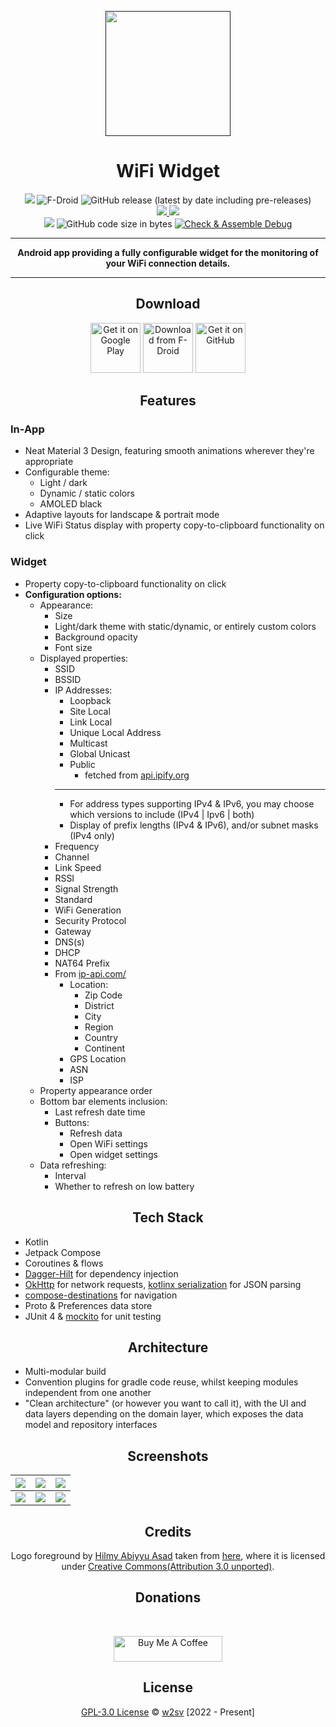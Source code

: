 <p align="center">
  <a href=""><img width="200" height="200" src="https://github.com/w2sv/WiFi-Widget/blob/main/app/src/main/res/mipmap-xxxhdpi/logo_round.png"></a>
</p>
<h1 align="center">WiFi Widget</h1>

<p align="center">
  <img src="https://img.shields.io/endpoint?color=green&logo=google-play&logoColor=green&url=https%3A%2F%2Fplay.cuzi.workers.dev%2Fplay%3Fi%3Dcom.w2sv.wifiwidget%26l%3DPlay%2520Store%26m%3D%24version"/>
  <img alt="F-Droid" src="https://img.shields.io/f-droid/v/com.w2sv.wifiwidget">
  <img alt="GitHub release (latest by date including pre-releases)" src="https://img.shields.io/github/v/release/w2sv/WiFi-Widget?include_prereleases"/>

  <br>

  <a href="https://github.com/w2sv/WiFi-Widget/releases">
    <img src="https://img.shields.io/github/downloads/w2sv/WiFi-Widget/total?label=Downloads&logo=github"/>
  </a>
  <img src="https://img.shields.io/endpoint?color=green&logo=google-play&logoColor=green&url=https%3A%2F%2Fplay.cuzi.workers.dev%2Fplay%3Fi%3Dcom.w2sv.wifiwidget%26l%3DDownloads%26m%3D%24totalinstalls"/>

  <br>

  <img src="https://img.shields.io/github/license/w2sv/WiFi-Widget">
  <img alt="GitHub code size in bytes" src="https://img.shields.io/github/languages/code-size/w2sv/WiFi-Widget">
  <a href="https://github.com/w2sv/WiFi-Widget/actions/workflows/workflow.yaml"><img alt="Check & Assemble Debug" src="https://github.com/w2sv/WiFi-Widget/actions/workflows/workflow.yaml/badge.svg"></a>

</p>

------

<p align="center">
<b>Android app providing a fully configurable widget for the monitoring of your WiFi connection details.</b>
</p>

------

<h2 align="center">Download</h2>

<p align="center">
<a href="https://play.google.com/store/apps/details?id=com.w2sv.wifiwidget"><img alt="Get it on Google Play" src="https://play.google.com/intl/en_us/badges/images/generic/en_badge_web_generic.png" height="80"/></a>
<a href="https://f-droid.org/packages/com.w2sv.wifiwidget/"><img alt="Download from F-Droid" src="https://fdroid.gitlab.io/artwork/badge/get-it-on.png" height="80"/></a>
<a href="https://github.com/w2sv/WiFi-Widget/releases/latest"><img alt="Get it on GitHub" src="https://github.com/machiav3lli/oandbackupx/blob/034b226cea5c1b30eb4f6a6f313e4dadcbb0ece4/badge_github.png" height="80"/></a>
</p>

<h2 align="center">Features</h2>

### In-App

- Neat Material 3 Design, featuring smooth animations wherever they're appropriate
- Configurable theme:
    - Light / dark
    - Dynamic / static colors
    - AMOLED black
- Adaptive layouts for landscape & portrait mode
- Live WiFi Status display with property copy-to-clipboard functionality on click

### Widget
- Property copy-to-clipboard functionality on click
- **Configuration options:**
    - Appearance:
        - Size
        - Light/dark theme with static/dynamic, or entirely custom colors
        - Background opacity
        - Font size
    - Displayed properties:
        - SSID
        - BSSID
        - IP Addresses:
            - Loopback
            - Site Local
            - Link Local
            - Unique Local Address
            - Multicast
            - Global Unicast
            - Public
                - fetched from [api.ipify.org](https://api.ipify.org)
            ---
            - For address types supporting IPv4 & IPv6, you may choose which versions to include (IPv4 | Ipv6 | both)
            - Display of prefix lengths (IPv4 & IPv6), and/or subnet masks (IPv4 only)
        - Frequency
        - Channel
        - Link Speed
        - RSSI
        - Signal Strength
        - Standard
        - WiFi Generation
        - Security Protocol
        - Gateway
        - DNS(s)
        - DHCP
        - NAT64 Prefix
        - From [ip-api.com/](https://ip-api.com/)
            - Location:
                - Zip Code
                - District
                - City
                - Region
                - Country
                - Continent  
            - GPS Location
            - ASN
            - ISP
    - Property appearance order
    - Bottom bar elements inclusion:
        - Last refresh date time
        - Buttons:
            - Refresh data
            - Open WiFi settings
            - Open widget settings
    - Data refreshing:
        - Interval
        - Whether to refresh on low battery

<h2 align="center">Tech Stack</h2>

- Kotlin
- Jetpack Compose
- Coroutines & flows
- [Dagger-Hilt](https://dagger.dev/hilt/) for dependency injection
- [OkHttp](https://square.github.io/okhttp/) for network requests, [kotlinx serialization](https://github.com/Kotlin/kotlinx.serialization) for JSON parsing
- [compose-destinations](https://github.com/raamcosta/compose-destinations) for navigation
- Proto & Preferences data store
- JUnit 4 & [mockito](https://github.com/mockito/mockito) for unit testing

<h2 align="center">Architecture</h2>

- Multi-modular build
- Convention plugins for gradle code reuse, whilst keeping modules independent from one another
- "Clean architecture" (or however you want to call it), with the UI and data layers depending on the domain layer, which exposes the data model and repository interfaces

<h2 align="center">Screenshots</h2>

| ![](https://github.com/w2sv/WiFi-Widget/blob/main/app/src/main/play/listings/en-US/graphics/phone-screenshots/1.jpg) | ![](https://github.com/w2sv/WiFi-Widget/blob/main/app/src/main/play/listings/en-US/graphics/phone-screenshots/2.jpg) | ![](https://github.com/w2sv/WiFi-Widget/blob/main/app/src/main/play/listings/en-US/graphics/phone-screenshots/3.jpg) |
|----------------------------------------------------------------------------------------------------------------------|----------------------------------------------------------------------------------------------------------------------|----------------------------------------------------------------------------------------------------------------------|
| ![](https://github.com/w2sv/WiFi-Widget/blob/main/app/src/main/play/listings/en-US/graphics/phone-screenshots/4.jpg) | ![](https://github.com/w2sv/WiFi-Widget/blob/main/app/src/main/play/listings/en-US/graphics/phone-screenshots/5.jpg) | ![](https://github.com/w2sv/WiFi-Widget/blob/main/app/src/main/play/listings/en-US/graphics/phone-screenshots/6.jpg) |

<h2 align="center">Credits</h2>

<p align="center">
Logo foreground by <a href="https://freeicons.io/profile/75801">Hilmy Abiyyu Asad</a> taken
from <a href="https://freeicons.io/computer-devices-3/router-wifi-internet-hotspot-icon-487667#">here</a>,
where it is licensed
under <a href="https://creativecommons.org/licenses/by/3.0/">Creative Commons(Attribution 3.0 unported)</a>.
</p>

<h2 align="center">Donations</h2>
<br>
<p align="center">
<a href="https://www.buymeacoffee.com/w2sv" target="_blank"><img src="https://www.buymeacoffee.com/assets/img/custom_images/orange_img.png" alt="Buy Me A Coffee" style="height: 41px !important;width: 174px !important" ></a>
</p>

<h2 align="center">License</h2>

<p align="center">
<a href="https://github.com/w2sv/WiFi-Widget/blob/main/LICENSE">GPL-3.0 License</a> © <a href="https://github.com/w2sv">w2sv</a> [2022 - Present]
</p>
